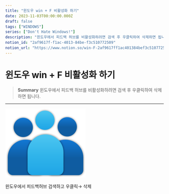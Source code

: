 ```yaml
---
title: "윈도우 win + F 비활성화 하기"
date: 2023-11-03T00:00:00.000Z
draft: false
tags: ["WINDOWS"]
series: ["Don't Hate Windows!"]
description: "윈도우에서 피드백 허브를 비활성화하려면 검색 후 우클릭하여 삭제하면 됩니다."
notion_id: "2af9617f-f1ac-4013-84be-f3c510772509"
notion_url: "https://www.notion.so/win-F-2af9617ff1ac401384bef3c510772509"
---
```


# 윈도우 win + F 비활성화 하기

> **Summary**
> 윈도우에서 피드백 허브를 비활성화하려면 검색 후 우클릭하여 삭제하면 됩니다.

---

![Image](image_24b7da27c03c.png)

윈도우에서 피드백허브 검색하고 우클릭→ 삭제

